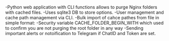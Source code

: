 -Python web application with CLI functions allows to purge Nginx folders with cached files.
-Uses sqlite3 DB to store options.
-User management and cache path management via CLI.
-Bulk import of cahce pathes from file in simple format:
<name> <path>
-Security variable CACHE_FOLDER_BEGIN_WITH which used to confirm you are not purging the root folder in any way
-Sending important alerts or notoification to Telegram if ChatID and Token are set.
